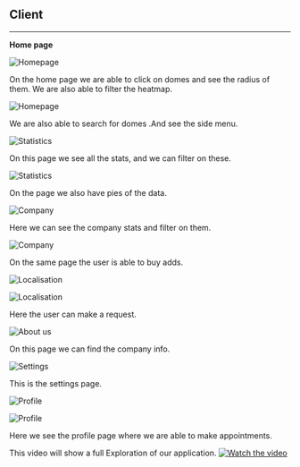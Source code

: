 <h2>Client</h2>

---

**Home page**

![Homepage](https://cdn.discordapp.com/attachments/1022428928247341061/1055793746136014888/image.png)

On the home page we are able to click on domes and see the radius of them. We are also able to filter the heatmap. 

![Homepage](https://cdn.discordapp.com/attachments/1022428928247341061/1055795621921030164/image.png)

We are also able to search for domes .And see the side menu. 

![Statistics](https://cdn.discordapp.com/attachments/1022428928247341061/1055798459447394354/image.png)

On this page we see all the stats, and we can filter on these.

![Statistics](https://cdn.discordapp.com/attachments/1022428928247341061/1055798880618422293/image.png)

On the page we also have pies of the data.

![Company](https://cdn.discordapp.com/attachments/1022428928247341061/1055800148455854100/image.png)

Here we can see the company stats and filter on them.

![Company](https://cdn.discordapp.com/attachments/1022428928247341061/1055800459048276068/image.png)

On the same page the user is able to buy adds.

![Localisation](https://cdn.discordapp.com/attachments/1022428928247341061/1055800864050270290/image.png)

![Localisation](https://cdn.discordapp.com/attachments/1022428928247341061/1055800964646445126/image.png)

Here the user can make a request.

![About us](https://cdn.discordapp.com/attachments/1022428928247341061/1055800964646445126/image.png)

On this page we can find the company info.

![Settings](https://cdn.discordapp.com/attachments/1022428928247341061/1055801463139483710/image.png)

This is the settings page.

![Profile](https://media.discordapp.net/attachments/1022428928247341061/1055801891637956658/image.png?width=1283&height=676)

![Profile](https://cdn.discordapp.com/attachments/1022428928247341061/1055801998278148107/image.png)

Here we see the profile page where we are able to make appointments.

This video will show a full Exploration of our application.
[![Watch the video](https://i.ytimg.com/vi/XKD-m16nCY4/hqdefault.jpg)](https://www.youtube.com/watch?v=XKD-m16nCY4)



